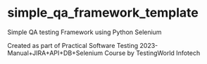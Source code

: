 # simple_qa_framework_template
Simple QA testing Framework using Python Selenium

Created as part of Practical Software Testing 2023-Manual+JIRA+API+DB+Selenium Course by TestingWorld Infotech
